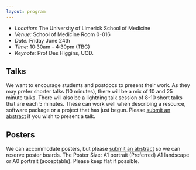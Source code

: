 ```yaml
---
layout: program
---
```

- *Location*: The University of Limerick School of Medicine
- *Venue:* School of Medicine Room 0-016
- *Date:* Friday June 24th 
- *Time:* 10:30am - 4:30pm (TBC)
- *Keynote:* Prof Des Higgins, UCD. 

## Talks

We want to encourage students and postdocs to present their work. As they may prefer shorter talks (10 minutes), there will be a mix of 10 and 25 minute talks.  There will also be a lightning talk session of 8-10 short talks that are each 5 minutes. These can work well when describing a resource, software package or a project that has just begun. Please [submit an abstract](http://bit.ly/abstractVIBE) if you wish to present a talk. 

## Posters 

We can accommodate posters, but please [submit an abstract](http://bit.ly/abstractVIBE) so we can reserve poster boards.  The Poster Size: A1 portrait (Preferred) A1 landscape or A0 portrait (acceptable). Please keep flat if possible.


